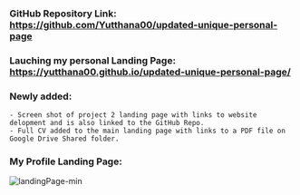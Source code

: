 ### GitHub Repository Link: https://github.com/Yutthana00/updated-unique-personal-page

### Lauching my personal Landing Page: https://yutthana00.github.io/updated-unique-personal-page/

### Newly added: 
    - Screen shot of project 2 landing page with links to website delopment and is also linked to the GitHub Repo.
    - Full CV added to the main landing page with links to a PDF file on Google Drive Shared folder.

### My Profile Landing Page:

![landingPage-min](https://user-images.githubusercontent.com/95193763/164946686-c6ed7cc2-5ebf-4a9e-bf9c-193b5ae7512f.png)

